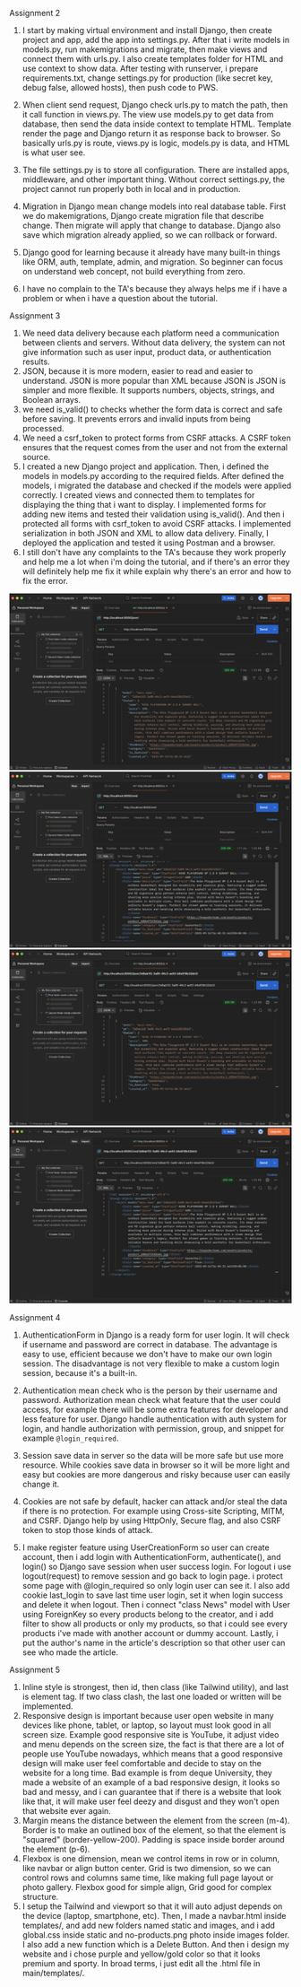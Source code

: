 Assignment 2
1. I start by making virtual environment and install Django, then create project and app, add the app into settings.py. After that i write models in models.py, run makemigrations and migrate, then make views and connect them with urls.py. I also create templates folder for HTML and use context to show data. After testing with runserver, i prepare requirements.txt, change settings.py for production (like secret key, debug false, allowed hosts), then push code to PWS.

2. When client send request, Django check urls.py to match the path, then it call function in views.py. The view use models.py to get data from database, then send the data inside context to template HTML. Template render the page and Django return it as response back to browser. So basically urls.py is route, views.py is logic, models.py is data, and HTML is what user see.

3. The file settings.py is to store all configuration. There are installed apps, middleware, and other important thing. Without correct settings.py, the project cannot run properly both in local and in production.

4. Migration in Django mean change models into real database table. First we do makemigrations, Django create migration file that describe change. Then migrate will apply that change to database. Django also save which migration already applied, so we can rollback or forward.

5. Django good for learning because it already have many built-in things like ORM, auth, template, admin, and migration. So beginner can focus on understand web concept, not build everything from zero.

6. I have no complain to the TA's because they always helps me if i have a problem or when i have a question about the tutorial.



Assignment 3
1. We need data delivery because each platform need a communication between clients and servers. Without data delivery, the system can not give information such as user input, product data, or authentication results.
2. JSON, because it is more modern, easier to read and easier to understand. JSON is more popular than XML because JSON is JSON is simpler and more flexible. It supports numbers, objects, strings, and Boolean arrays.
3. we need is_valid() to checks whether the form data is correct and safe before saving. It prevents errors and invalid inputs from being processed.
4. We need a csrf_token to protect forms from CSRF attacks. A CSRF token ensures that the request comes from the user and not from the external source.
5. I created a new Django project and application. Then, i defined the models in models.py according to the required fields. After defined the models, i migrated the database and checked if the models were applied correctly. I created views and connected them to templates for displaying the thing that i want to display. I implemented forms for adding new items and tested their validation using is_valid(). And then i protected all forms with csrf_token to avoid CSRF attacks. I implemented serialization in both JSON and XML to allow data delivery. Finally, I deployed the application and tested it using Postman and a browser.
6. I still don't have any complaints to the TA's because they work properly and help me a lot when i'm doing the tutorial, and if there's an error they will definitely help me fix it while explain why there's an error and how to fix the error.

![Show JSON](images/JSON.png)
![Show XML](images/XML.png)
![Show JSON by ID](images/JSONID.png)
![Show XML by ID](images/XMLID.png)



Assignment 4
1. AuthenticationForm in Django is a ready form for user login. It will check if username and password are correct in database. The advantage is easy to use, efficient because we don't have to make our own login session. The disadvantage is not very flexible to make a custom login session, because it's a built-in.

2. Authentication mean check who is the person by their username and password. Authorization mean check what feature that the user could access, for example there will be some extra features for developer and less feature for user. Django handle authentication with auth system for login, and handle authorization with permission, group, and snippet for example `@login_required`.

3. Session save data in server so the data will be more safe but use more resource. While cookies save data in browser so it will be more light and easy but cookies are more dangerous and risky because user can easily change it.

4. Cookies are not safe by default, hacker can attack and/or steal the data if there is no protection. For example using Cross-site Scripting, MITM, and CSRF. Django help by using HttpOnly, Secure flag, and also CSRF token to stop those kinds of attack.

5. I make register feature using UserCreationForm so user can create account, then i add login with AuthenticationForm, authenticate(), and login() so Django save session when user success login. For logout i use logout(request) to remove session and go back to login page. i protect some page with @login_required so only login user can see it. I also add cookie last_login to save last time user login, set it when login success and delete it when logout. Then i connect "class News" model with User using ForeignKey so every products belong to the creator, and i add filter to show all products or only my products, so that i could see every products i've made with another account or dummy account. Lastly, i put the author's name in the article's description so that other user can see who made the article.



Assignment 5
1. Inline style is strongest, then id, then class (like Tailwind utility), and last is element tag. If two class clash, the last one loaded or written will be implemented.
2. Responsive design is important because user open website in many devices like phone, tablet, or laptop, so layout must look good in all screen size. Example good responsive site is YouTube, it adjust video and menu depends on the screen size, the fact is that there are a lot of people use YouTube nowadays, whhich means that a good responsive design will make user feel comfortable and decide to stay on the website for a long time. Bad example is from deque University, they made a website of an example of a bad responsive design, it looks so bad and messy, and i can guarantee that if there is a website that look like that, it will make user feel deezy and disgust and they won't open that website ever again.
3. Margin means the distance between the element from the screen (m-4). Border is to make an outlined box of the element, so that the element is "squared" (border-yellow-200). Padding is space inside border around the element (p-6).
4. Flexbox is one dimension, mean we control items in row or in column, like navbar or align button center. Grid is two dimension, so we can control rows and columns same time, like making full page layout or photo gallery. Flexbox good for simple align, Grid good for complex structure.
5. I setup the Tailwind and viewport so that it will auto adjust depends on the device (laptop, smartphone, etc). Then, I made a navbar.html inside templates/, and add new folders named static and images, and i add global.css inside static and no-products.png photo inside images folder. I also add a new function which is a Delete Button. And then i design my website and i chose purple and yellow/gold color so that it looks premium and sporty. In broad terms, i just edit all the .html file in main/templates/.